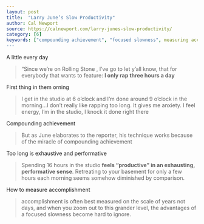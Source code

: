 ```yaml
---
layout: post
title:  "Larry June’s Slow Productivity"
author: Cal Newport
source: https://calnewport.com/larry-junes-slow-productivity/
category: [6]
keywords: ["compounding achievement", "focused slowness", measuring accomplishment", "morning routine"]
---
```


A little every day

> “Since we’re on Rolling Stone , I’ve go to let y’all know, that for everybody that wants to feature: **I only rap three hours a day**

First thing in them orning

> I get in the studio at 6 o’clock and I’m done around 9 o’clock in the morning…I don’t really like rapping too long. It gives me anxiety. I feel energy, I’m in the studio, I knock it done right there

Compounding achievement

> But as June elaborates to the reporter, his technique works because of the miracle of compounding achievement

Too long is exhaustive and performative

> Spending 16 hours in the studio **feels “productive” in an exhausting, performative sense**. Retreating to your basement for only a few hours each morning seems somehow diminished by comparison.

How to measure accomplishment

> accomplishment is often best measured on the scale of years not days, and when you zoom out to this grander level, the advantages of a focused slowness become hard to ignore.
